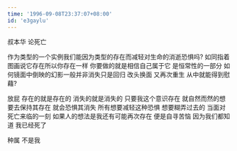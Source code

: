 ```yaml
---
time: '1996-09-08T23:37:07+08:00'
id: 'e3gaylu'
---
```


叔本华 论死亡

作为类型的一个实例我们能因为类型的存在而减轻对生命的消逝恐惧吗? 如同指着图画说它存在所以你存在一样 你要做的就是相信自己属于它 是恒常性的一部分 如何镜面中倒映的幻影一般并非消失只是回归 改头换面 又再次重生 从中就能得到慰藉?

放屁 存在的就是存在的 消失的就是消失的 只要我这个意识存在 就自然而然的想要去保持其存在 就会恐惧其消失 所有想要减轻这种恐惧 想要糊弄过去的 当面对死亡来临的一刻 如果人的想法是我还有可能再次存在 便是自寻苦恼 因为我们都知道 我已经死了

种属 不是我